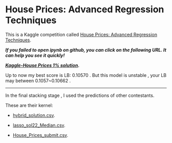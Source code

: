 # House Prices: Advanced Regression Techniques

This is a Kaggle competition called [House Prices: Advanced Regression Techniques](https://www.kaggle.com/c/house-prices-advanced-regression-techniques).

***If you failed to open ipynb on github, you can click on the following URL. It can help you see it quickly!***

***[Kaggle-House Prices 1% solution](https://nbviewer.jupyter.org/github/XinMiaoWang/Kaggle-House-Prices-Top-5-solution/blob/master/House_price_1%25.ipynb).***

Up to now my best score is LB: 0.10570 . But this model is unstable , your LB may between 0.1057~0.10662 .

---

In the final stacking stage , I used the predictions of other contestants.

These are their kernel:

- [hybrid_solution.csv](https://www.kaggle.com/couyang/hybrid-svm-benchmark-approach-0-11180-lb-top-2).

- [lasso_sol22_Median.csv](https://www.kaggle.com/zavodrobotov/lasso-model-for-regression-problem).

- [House_Prices_submit.csv](https://www.kaggle.com/agehsbarg/top-10-0-10943-stacking-mice-and-brutal-force).
